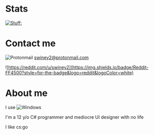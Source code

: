 # Stats

[![Stuff:](https://github-readme-stats.vercel.app/api?username=ShootFirstAskQuestionsLater)](https://github.com/anuraghazra/github-readme-stats)

# Contact me

![Protonmail](https://img.shields.io/badge/ProtonMail-8B89CC?style=for-the-badge&logo=protonmail&logoColor=white)
  swiney2@protonmail.com

![https://reddit.com/u/swiney2](https://img.shields.io/badge/Reddit-FF4500?style=for-the-badge&logo=reddit&logoColor=white)

# About me

I use ![Windows](https://img.shields.io/badge/Windows-0078D6?style=for-the-badge&logo=windows&logoColor=white)

I'm a 12 y/o C# programmer and mediocre UI designer with no life 

I like cs:go 

